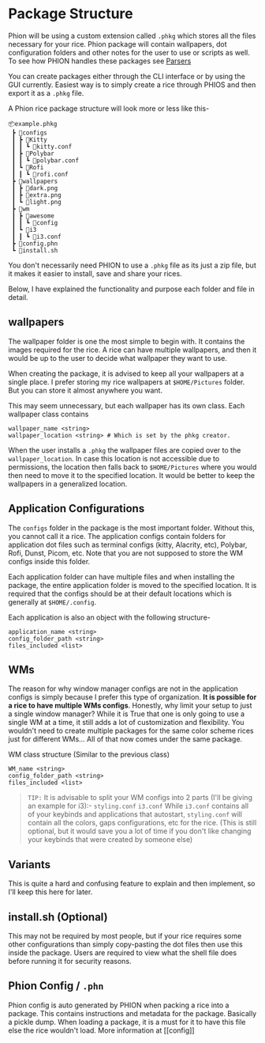 # Package Structure

Phion will be using a custom extension called `.phkg` which stores all the files necessary for your rice. 
Phion package will contain wallpapers, dot configuration folders and other notes for the user to use or scripts as well.	
To see how PHION handles these packages see [Parsers](Parsers.md)

You can create packages either through the CLI interface or by using the GUI currently. Easiest way is to simply create a rice through PHIOS and then export it as a `.phkg` file.

A Phion rice package structure will look more or less like this-
```
📦example.phkg
 ┣ 📂configs
 ┃ ┣ 📂Kitty
 ┃ ┃ ┗ 📜kitty.conf
 ┃ ┣ 📂Polybar
 ┃ ┃ ┗ 📜polybar.conf
 ┃ ┗ 📂Rofi
 ┃ ┃ ┗ 📜rofi.conf
 ┣ 📂wallpapers
 ┃ ┣ 📜dark.png
 ┃ ┣ 📜extra.png
 ┃ ┗ 📜light.png
 ┣ 📂wm
 ┃ ┣ 📂awesome
 ┃ ┃ ┗ 📜config
 ┃ ┗ 📂i3
 ┃ ┃ ┗ 📜i3.conf
 ┣ 📜config.phn
 ┗ 📜install.sh
```

You don't necessarily need PHION to use a `.phkg` file as its just a zip file, but it makes it easier to install, save and share your rices. 

Below, I have explained the functionality and purpose each folder and file in detail.

## wallpapers

The wallpaper folder is one the most simple to begin with. It contains the images required for the rice. A rice can have multiple wallpapers, and then it would be up to the user to decide what wallpaper they want to use. 

When creating the package, it is advised to keep all your wallpapers at a single place. I prefer storing my rice wallpapers at `$HOME/Pictures` folder. But you can store it almost anywhere you want.

This may seem unnecessary, but each wallpaper has its own class. Each wallpaper class contains

```
wallpaper_name <string>
wallpaper_location <string> # Which is set by the phkg creator.
```

When the user installs a `.phkg` the wallpaper files are copied over to the `wallpaper_location`. In case this location is not accessible due to permissions, the location then falls back to `$HOME/Pictures` where you would then need to move it to the specified location. It would be better to keep the wallpapers in a generalized location.

## Application Configurations

The `configs` folder in the package is the most important folder. Without this, you cannot call it a rice. The application configs contain folders for application dot files such as terminal configs (kitty, Alacrity, etc), Polybar, Rofi, Dunst, Picom, etc. Note that you are not supposed to store the WM configs inside this folder.

Each application folder can have multiple files and when installing the package, the entire application folder is moved to the specified location. It is required that the configs should be at their default locations which is generally at `$HOME/.config`. 

Each application is also an object with the following structure-

```
application_name <string>
config_folder_path <string>
files_included <list>
```

## WMs

The reason for why window manager configs are not in the application configs is simply because I prefer this type of organization. **It is possible for a rice to have multiple WMs configs**. Honestly, why limit your setup to just a single window manager? While it is True that one is only going to use a single WM at a time, it still adds a lot of customization and flexibility. You wouldn't need to create multiple packages for the same color scheme rices just for different WMs... All of that now comes under the same package.

WM class structure (Similar to the previous class)

```
WM_name <string>
config_folder_path <string>
files_included <list>
```

> `TIP:` It is advisable to split your WM configs into 2 parts (I'll be giving an example for i3):- `styling.conf` `i3.conf`
> While `i3.conf` contains all of your keybinds and applications that autostart, `styling.conf` will contain all the colors, gaps configurations, etc for the rice. (This is still optional, but it would save you a lot of time if you don't like changing your keybinds that were created by someone else)

## Variants

This is quite a hard and confusing feature to explain and then implement, so I'll keep this here for later.

## install.sh (Optional)

This may not be required by most people, but if your rice requires some other configurations than simply copy-pasting the dot files then use this inside the package. Users are required to view what the shell file does before running it for security reasons.

## Phion Config / `.phn`
Phion config is auto generated by PHION when packing a rice into a package. This contains instructions and metadata for the package. Basically a pickle dump. When loading a package, it is a must for it to have this file else the rice wouldn't load. More information at [[config]]